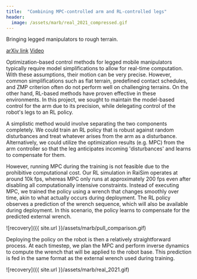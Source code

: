 ```yaml
---
title:  "Combining MPC-controlled arm and RL-controlled legs"
header:
  image: /assets/marb/real_2021_compressed.gif
---
```


Bringing legged manipulators to rough terrain.

[arXiv link](https://arxiv.org/pdf/2201.03871.pdf)
[Video](https://www.youtube.com/watch?v=ZCv8W_NzhVo)

Optimization-based control methods for legged mobile manipulators typically require model simplifications to allow for real-time computation. With these assumptions, their motion can be very precise. However, common simplifications such as flat terrain, predefined contact schedules, and ZMP criterion often do not perform well on challenging terrains. On the other hand, RL-based methods have proven effective in these environments. In this project, we sought to maintain the model-based control for the arm due to its precision, while delegating control of the robot's legs to an RL policy.

A simplistic method would involve separating the two components completely. We could train an RL policy that is robust against random disturbances and treat whatever arises from the arm as a disturbance. Alternatively, we could utilize the optimization results (e.g. MPC) from the arm controller so that the leg anticipates incoming 'disturbances' and learns to compensate for them.

However, running MPC during the training is not feasible due to the prohibitive computational cost. Our RL simulation in RaiSim operates at around 10k fps, whereas MPC only runs at approximately 200 fps even after disabling all computationally intensive constraints. Instead of executing MPC, we trained the policy using a wrench that changes smoothly over time, akin to what actually occurs during deployment. The RL policy observes a prediction of the wrench sequence, which will also be available during deployment. In this scenario, the policy learns to compensate for the predicted external wrench.

![recovery]({{ site.url }}/assets/marb/pull_comparison.gif)

Deploying the policy on the robot is then a relatively straightforward process. At each timestep, we plan the MPC and perform inverse dynamics to compute the wrench that will be applied to the robot base. This prediction is fed in the same format as the external wrench used during training.

![recovery]({{ site.url }}/assets/marb/real_2021.gif)